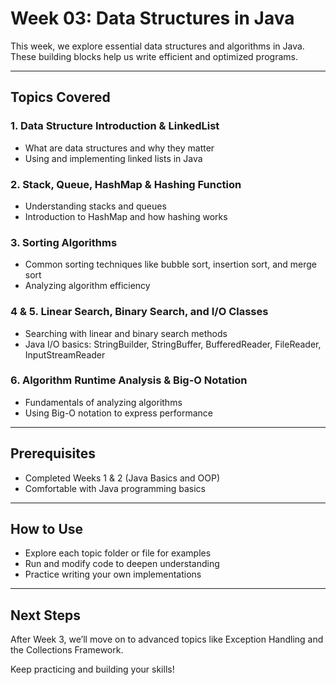 # Week 03: Data Structures in Java

This week, we explore essential data structures and algorithms in Java. These building blocks help us write efficient and optimized programs.

---

## Topics Covered

### 1. Data Structure Introduction & LinkedList
- What are data structures and why they matter
- Using and implementing linked lists in Java

### 2. Stack, Queue, HashMap & Hashing Function
- Understanding stacks and queues
- Introduction to HashMap and how hashing works

### 3. Sorting Algorithms
- Common sorting techniques like bubble sort, insertion sort, and merge sort
- Analyzing algorithm efficiency

### 4 & 5. Linear Search, Binary Search, and I/O Classes
- Searching with linear and binary search methods
- Java I/O basics: StringBuilder, StringBuffer, BufferedReader, FileReader, InputStreamReader

### 6. Algorithm Runtime Analysis & Big-O Notation
- Fundamentals of analyzing algorithms
- Using Big-O notation to express performance

---

## Prerequisites
- Completed Weeks 1 & 2 (Java Basics and OOP)
- Comfortable with Java programming basics

---

## How to Use
- Explore each topic folder or file for examples
- Run and modify code to deepen understanding
- Practice writing your own implementations

---

## Next Steps
After Week 3, we’ll move on to advanced topics like Exception Handling and the Collections Framework.

Keep practicing and building your skills!
